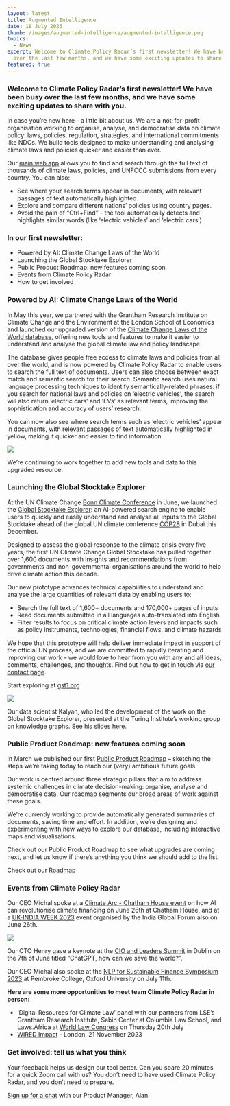 ```yaml
---
layout: latest
title: Augmented Intelligence
date: 18 July 2023
thumb: /images/augmented-intelligence/augmented-intelligence.png
topics:
  - News
excerpt: Welcome to Climate Policy Radar’s first newsletter! We have been busy
  over the last few months, and we have some exciting updates to share with you.
featured: true
---
```

### Welcome to Climate Policy Radar’s first newsletter! We have been busy over the last few months, and we have some exciting updates to share with you.

In case you’re new here - a little bit about us. We are a not-for-profit organisation working to organise, analyse, and democratise data on climate policy: laws, policies, regulation, strategies, and international commitments like NDCs. We build tools designed to make understanding and analysing climate laws and policies quicker and easier than ever.

<!--StartFragment-->

Our [main web app](http://app.climatepolicyradar.org/?utm_source=brevo&utm_campaign=Newsletter%201&utm_medium=email "Our main app") allows you to find and search through the full text of thousands of climate laws, policies, and UNFCCC submissions from every country. You can also:

* See where your search terms appear in documents, with relevant passages of text automatically highlighted.
* Explore and compare different nations’ policies using country pages.
* Avoid the pain of “Ctrl+Find” - the tool automatically detects and highlights similar words (like ‘electric vehicles’ and ‘electric cars’).

<!--StartFragment-->

### In our first newsletter:

* Powered by AI: Climate Change Laws of the World
* Launching the Global Stocktake Explorer
* Public Product Roadmap: new features coming soon
* Events from Climate Policy Radar
* How to get involved

### Powered by AI: Climate Change Laws of the World

In May this year, we partnered with the Grantham Research Institute on Climate Change and the Environment at the London School of Economics and launched our upgraded version of the [Climate Change Laws of the World database](https://climate-laws.org/?utm_source=brevo&utm_campaign=Newsletter%201&utm_medium=email "Climate Change Laws of the World"), offering new tools and features to make it easier to understand and analyse the global climate law and policy landscape.

The database gives people free access to climate laws and policies from all over the world, and is now powered by Climate Policy Radar to enable users to search the full text of documents. Users can also choose between exact match and semantic search for their search. Semantic search uses natural language processing techniques to identify semantically-related phrases: if you search for national laws and policies on ‘electric vehicles’, the search will also return ‘electric cars’ and ‘EVs’ as relevant terms, improving the sophistication and accuracy of users’ research.

You can now also see where search terms such as ‘electric vehicles’ appear in documents, with relevant passages of text automatically highlighted in yellow, making it quicker and easier to find information.

![](/images/augmented-intelligence/subsidies-for-electric-vehicles.jpg)

We’re continuing to work together to add new tools and data to this upgraded resource.

### Launching the Global Stocktake Explorer﻿

At the UN Climate Change [Bonn Climate Conference](https://unfccc.int/sb58?utm_source=brevo&utm_campaign=Newsletter%201&utm_medium=email "Bonn Climate Conference") in June, we launched the [Global Stocktake Explorer](https://gst1.org/?utm_source=brevo&utm_campaign=Newsletter%201&utm_medium=email "Global Stocktake Explorer"): an AI-powered search engine to enable users to quickly and easily understand and analyse all inputs to the Global Stocktake ahead of the global UN climate conference [COP28](https://www.cop28.com/en/?utm_source=brevo&utm_campaign=Newsletter%201&utm_medium=email "COP28") in Dubai this December.

Designed to assess the global response to the climate crisis every five years, the first UN Climate Change Global Stocktake has pulled together over 1,600 documents with insights and recommendations from governments and non-governmental organisations around the world to help drive climate action this decade.

Our new prototype advances technical capabilities to understand and analyse the large quantities of relevant data by enabling users to:

* Search the full text of 1,600+ documents and 170,000+ pages of inputs
* Read documents submitted in all languages auto-translated into English
* Filter results to focus on critical climate action levers and impacts such as policy instruments, technologies, financial flows, and climate hazards

<!--StartFragment-->

We hope that this prototype will help deliver immediate impact in support of the official UN process, and we are committed to rapidly iterating and improving our work – we would love to hear from you with any and all ideas, comments, challenges, and thoughts. Find out how to get in touch via [our contact page](https://gst1.org/contact/?utm_source=brevo&utm_campaign=Newsletter%201&utm_medium=email "Contact Us").

S﻿tart exploring at [gst1.org](https://gst1.org/)

![](/images/augmented-intelligence/20230616_123429_original-1-.jpg)

Our data scientist Kalyan, who led the development of the work on the Global Stocktake Explorer, presented at the Turing Institute’s working group on knowledge graphs. See his slides [here](https://docs.google.com/presentation/d/1MbYrCa1fhcU7v1X-gLh2sxWonxJpw9uZ5Eiy7qLbRt8/edit?utm_source=brevo&utm_campaign=Newsletter%201&utm_medium=email "Turing Presentation Slides").



### Public Product Roadmap: new features coming soon

In March we published our first [Public Product Roadmap](https://climatepolicyradar.notion.site/8071896b79f540e3b975ff564791ed4a?v=bf5633ead154432ba5dfea6fc435edad&utm_source=brevo&utm_campaign=Newsletter%201&utm_medium=email "Public Product Roadmap") – sketching the steps we’re taking today to reach our (very) ambitious future goals.

Our work is centred around three strategic pillars that aim to address systemic challenges in climate decision-making: organise, analyse and democratise data. Our roadmap segments our broad areas of work against these goals.

We’re currently working to provide automatically generated summaries of documents, saving time and effort. In addition, we’re designing and experimenting with new ways to explore our database, including interactive maps and visualisations.

Check out our Public Product Roadmap to see what upgrades are coming next, and let us know if there’s anything you think we should add to the list.

C﻿heck out our [Roadmap](https://climatepolicyradar.notion.site/8071896b79f540e3b975ff564791ed4a?v=bf5633ead154432ba5dfea6fc435edad)



### Events from Climate Policy Radar

<!--StartFragment-->

Our CEO Michal spoke at a [Climate Arc - Chatham House event](https://www.linkedin.com/posts/climate-arc_artificialintelligence-climatedata-ai-activity-7075458464117878784-Uroi?utm_source=brevo&utm_medium=email&utm_campaign=Newsletter%201 "Climate Arc - Chatham House") on how AI can revolutionise climate financing on June 26th at Chatham House, and at a [UK-INDIA WEEK 2023](https://indiaglobalforum.com/Leading-with-Purpose/index.html?utm_source=brevo&utm_campaign=Newsletter%201&utm_medium=email "UK-INDIA WEEK 2023") event organised by the India Global Forum also on June 26th.

![](/images/augmented-intelligence/3738e3f1-f200-4ec3-bc82-4c16bfdda59d.jpeg)

Our CTO Henry gave a keynote at the [CIO and Leaders Summit](https://www.ciosummit.ie/?utm_source=brevo&utm_campaign=Newsletter%201&utm_medium=email "CIO SUMMIT") in Dublin on the 7th of June titled “ChatGPT, how can we save the world?”.

Our CEO Michal also spoke at the [NLP for Sustainable Finance Symposium 2023](https://forms.office.com/pages/responsepage.aspx?id=G96VzPWXk0-0uv5ouFLPkcwvA7cWosRMoa0Ub-uGrEtURTBaTVc5QVpVMUpDRUk0VTVYQ0dDMjMxQy4u&utm_source=brevo&utm_campaign=Newsletter%201&utm_medium=email "NLP for Sustainable Finance Symposium") at Pembroke College, Oxford University on July 11th.

**Here are some more opportunities to meet team Climate Policy Radar in person:**

* ‘Digital Resources for Climate Law’ panel with our partners from LSE’s Grantham Research Institute, Sabin Center at Columbia Law School, and Laws.Africa at [World Law Congress](https://wlc-nyc.com/?utm_source=brevo&utm_campaign=Newsletter%201&utm_medium=email "World Law Congress") on Thursday 20th July
* [WIRED Impact](https://events.wired.co.uk/impact?utm_source=brevo&utm_campaign=Newsletter%201&utm_medium=email "WIRED Impact") - London, 21 November 2023



### G﻿et involved: tell us what you think

Your feedback helps us design our tool better. Can you spare 20 minutes for a quick Zoom call with us? You don’t need to have used Climate Policy Radar, and you don’t need to prepare.

[Sign up for a chat](https://calendly.com/alan-climate-policy-radar/feedback-conversation?month=2022-11&utm_source=brevo&utm_campaign=Newsletter%201&utm_medium=email) with our Product Manager, Alan.

<!--EndFragment-->